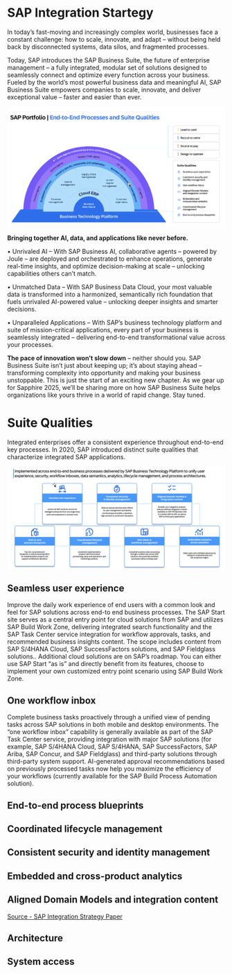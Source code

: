 # SAP Integration Startegy

In today’s fast-moving and increasingly complex world, businesses face a constant challenge:
how to scale, innovate, and adapt – without being held back by disconnected systems,
data silos, and fragmented processes.

Today, SAP introduces the SAP Business Suite, the future of enterprise management –
a fully integrated, modular set of solutions designed to seamlessly connect and optimize
every function across your business. Fueled by the world’s most powerful business data
and meaningful AI, SAP Business Suite empowers companies to scale, innovate, and deliver
exceptional value – faster and easier than ever.

![SAP Integration Strategy](./pics/int_strat.png)

**Bringing together AI, data, and applications like never before.**

• Unrivaled AI – With SAP Business AI, collaborative agents – powered by Joule –
are deployed and orchestrated to enhance operations, generate real-time insights,
and optimize decision-making at scale – unlocking capabilities others can’t match.

• Unmatched Data – With SAP Business Data Cloud, your most valuable data is
transformed into a harmonized, semantically rich foundation that fuels unrivaled
AI-powered value – unlocking deeper insights and smarter decisions.

• Unparalleled Applications – With SAP’s business technology platform and suite of
mission-critical applications, every part of your business is seamlessly integrated –
delivering end-to-end transformational value across your processes.


**The pace of innovation won’t slow down** – neither should you. SAP Business Suite isn’t just
about keeping up; it’s about staying ahead – transforming complexity into opportunity and making
your business unstoppable. This is just the start of an exciting new chapter. As we gear up for Sapphire
2025, we’ll be sharing more on how SAP Business Suite helps organizations like yours thrive in a world
of rapid change. Stay tuned.

# Suite Qualities

Integrated enterprises offer a consistent experience throughout end-to-end key processes.
In 2020, SAP introduced distinct suite qualities that characterize integrated SAP applications.

![SAP Suite Qualities](./pics/sqs.png)

## Seamless user experience

Improve the daily work experience of end users with a common look and feel for SAP solutions across end-to end
business processes. The SAP Start site serves as a central entry point for cloud solutions from SAP and utilizes SAP
Build Work Zone, delivering integrated search functionality and the SAP Task Center service integration for workflow
approvals, tasks, and recommended business insights content. The scope includes content from SAP S/4HANA Cloud, SAP SuccessFactors solutions, and SAP Fieldglass solutions.. 
Additional cloud solutions are on SAP’s roadmap. 
You can either use SAP Start “as is” and directly benefit from its features, choose to implement your own customized entry point scenario using SAP Build Work Zone.

## One workflow inbox

Complete business tasks proactively through a unified view of pending tasks across SAP solutions in both mobile and
desktop environments. The “one workflow inbox” capability is generally available as part of the SAP Task Center service, 
providing integration with major SAP solutions (for example, SAP S/4HANA Cloud, SAP S/4HANA, SAP SuccessFactors,
SAP Ariba, SAP Concur, and SAP Fieldglass) and third-party solutions through third-party system support. AI-generated
approval recommendations based on previously processed tasks now help you maximize the efficiency
of your workflows (currently available for the SAP Build Process Automation solution).

## End-to-end process blueprints

## Coordinated lifecycle management

## Consistent security and identity management

## Embedded and cross-product analytics

## Aligned Domain Models and integration content



[Source - SAP Integration Strategy Paper](https://www.sap.com/documents/2020/02/520ea921-847d-0010-87a3-c30de2ffd8ff.html)

## Architecture

## System access

